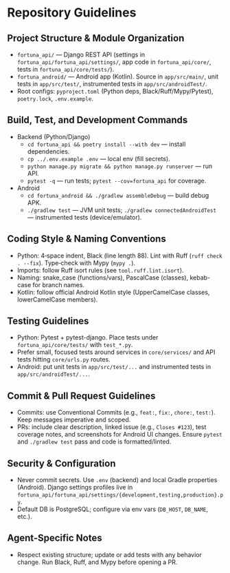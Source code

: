 # Repository Guidelines

## Project Structure & Module Organization
- `fortuna_api/` — Django REST API (settings in `fortuna_api/fortuna_api/settings/`, app code in `fortuna_api/core/`, tests in `fortuna_api/core/tests/`).
- `fortuna_android/` — Android app (Kotlin). Source in `app/src/main/`, unit tests in `app/src/test/`, instrumented tests in `app/src/androidTest/`.
- Root configs: `pyproject.toml` (Python deps, Black/Ruff/Mypy/Pytest), `poetry.lock`, `.env.example`.

## Build, Test, and Development Commands
- Backend (Python/Django)
  - `cd fortuna_api && poetry install --with dev` — install dependencies.
  - `cp ../.env.example .env` — local env (fill secrets).
  - `python manage.py migrate && python manage.py runserver` — run API.
  - `pytest -q` — run tests; `pytest --cov=fortuna_api` for coverage.
- Android
  - `cd fortuna_android && ./gradlew assembleDebug` — build debug APK.
  - `./gradlew test` — JVM unit tests; `./gradlew connectedAndroidTest` — instrumented tests (device/emulator).

## Coding Style & Naming Conventions
- Python: 4‑space indent, Black (line length 88). Lint with Ruff (`ruff check . --fix`). Type‑check with Mypy (`mypy .`).
- Imports: follow Ruff isort rules (see `tool.ruff.lint.isort`).
- Naming: snake_case (functions/vars), PascalCase (classes), kebab-case for branch names.
- Kotlin: follow official Android Kotlin style (UpperCamelCase classes, lowerCamelCase members).

## Testing Guidelines
- Python: Pytest + pytest-django. Place tests under `fortuna_api/core/tests/` with `test_*.py`.
- Prefer small, focused tests around services in `core/services/` and API tests hitting `core/urls.py` routes.
- Android: put unit tests in `app/src/test/...` and instrumented tests in `app/src/androidTest/...`.

## Commit & Pull Request Guidelines
- Commits: use Conventional Commits (e.g., `feat:`, `fix:`, `chore:`, `test:`). Keep messages imperative and scoped.
- PRs: include clear description, linked issue (e.g., `Closes #123`), test coverage notes, and screenshots for Android UI changes. Ensure `pytest` and `./gradlew test` pass and code is formatted/linted.

## Security & Configuration
- Never commit secrets. Use `.env` (backend) and local Gradle properties (Android). Django settings profiles live in `fortuna_api/fortuna_api/settings/{development,testing,production}.py`.
- Default DB is PostgreSQL; configure via env vars (`DB_HOST`, `DB_NAME`, etc.).

## Agent-Specific Notes
- Respect existing structure; update or add tests with any behavior change. Run Black, Ruff, and Mypy before opening a PR.
